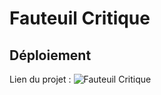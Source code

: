 # Fauteuil Critique

## Déploiement

Lien du projet : ![Fauteuil Critique](https://fauteuil-critiques.herokuapp.com/)
